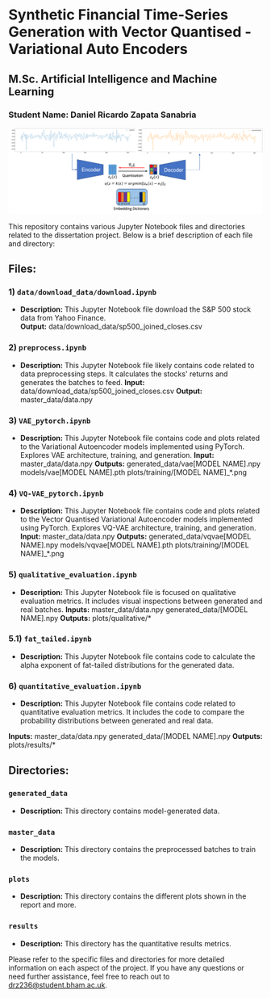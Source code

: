 # Synthetic Financial Time-Series Generation with Vector Quantised -Variational Auto Encoders 
## M.Sc. Artificial Intelligence and Machine Learning
### Student Name:  Daniel Ricardo Zapata Sanabria

![VQ-VAE for financial returns](plots/vqvae.png)


This repository contains various Jupyter Notebook files and directories related to the dissertation project. Below is a brief description of each file and directory:

## Files:
### 1) `data/download_data/download.ipynb`
- **Description:** This Jupyter Notebook file download the S&P 500 stock data from Yahoo Finance.  
**Output:** data/download_data/sp500_joined_closes.csv

### 2) `preprocess.ipynb`

- **Description:** This Jupyter Notebook file likely contains code related to data preprocessing steps. It calculates the stocks' returns and generates the batches to feed.
**Input:** data/download_data/sp500_joined_closes.csv
**Output:** master_data/data.npy

### 3) `VAE_pytorch.ipynb`

- **Description:** This Jupyter Notebook file contains code and plots related to the Variational Autoencoder models implemented using PyTorch. Explores VAE architecture, training, and generation.
**Input:** master_data/data.npy
**Outputs:** 
generated_data/vae[MODEL NAME].npy
models/vae[MODEL NAME].pth
plots/training/[MODEL NAME]_*.png

### 4) `VQ-VAE_pytorch.ipynb`

- **Description:** This Jupyter Notebook file contains code and plots related to the Vector Quantised Variational Autoencoder models implemented using PyTorch. Explores VQ-VAE architecture, training, and generation.
**Input:** master_data/data.npy
**Outputs:** 
generated_data/vqvae[MODEL NAME].npy
models/vqvae[MODEL NAME].pth
plots/training/[MODEL NAME]_*.png


### 5) `qualitative_evaluation.ipynb`

- **Description:** This Jupyter Notebook file is focused on qualitative evaluation metrics. It includes visual inspections between generated and real batches.
**Inputs:** 
master_data/data.npy
generated_data/[MODEL NAME].npy
**Outputs:** 
plots/qualitative/*
### 5.1) `fat_tailed.ipynb`

- **Description:** This Jupyter Notebook file contains code to calculate the alpha exponent of fat-tailed distributions for the generated data.

### 6) `quantitative_evaluation.ipynb`

- **Description:** This Jupyter Notebook file contains code related to quantitative evaluation metrics. It includes the code to compare the probability distributions between generated and real data.

**Inputs:** 
master_data/data.npy
generated_data/[MODEL NAME].npy
**Outputs:** 
plots/results/*



## Directories:
### `generated_data`

- **Description:** This directory contains model-generated data.

### `master_data`

- **Description:** This directory contains the preprocessed batches to train the models.

### `plots`

- **Description:** This directory contains the different plots shown in the report and more.

### `results`

- **Description:** This directory has the quantitative results metrics.


Please refer to the specific files and directories for more detailed information on each aspect of the project. If you have any questions or need further assistance, feel free to reach out to drz236@student.bham.ac.uk.


